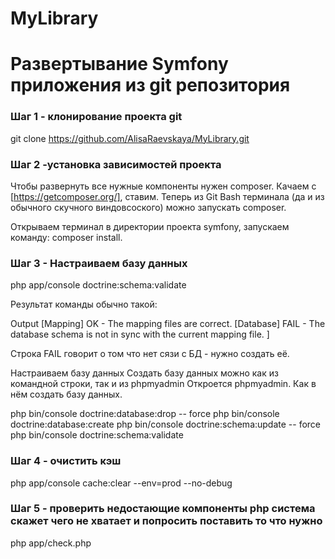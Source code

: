 # MyLibrary<h1>Развертывание Symfony приложения из git репозитория</h1>

### Шаг 1 - клонирование проекта git

git clone https://github.com/AlisaRaevskaya/MyLibrary.git

### Шаг 2 -установка зависимостей проекта
Чтобы развернуть все нужные компоненты нужен composer. Качаем c [https://getcomposer.org/], ставим. Теперь из Git Bash терминала (да и из обычного скучного виндовсоского) можно запускать composer.

Открываем терминал в директории проекта symfony, запускаем команду:
composer install. 

### Шаг 3 - Настраиваем базу данных

php app/console doctrine:schema:validate

Результат команды обычно такой:

Output
[Mapping]  OK - The mapping files are correct.
[Database] FAIL - The database schema is not in sync with the current mapping file.
]

Строка FAIL говорит о том что нет сязи с БД - нужно создать её.

Настраиваем базу данных
Создать базу данных можно как из командной строки, так и из phpmyadmin
Откроется phpmyadmin. Как в нём создать базу данных.

php bin/console doctrine:database:drop -- force
php bin/console doctrine:database:create
php bin/console doctrine:schema:update -- force
php bin/console doctrine:schema:validate


### Шаг 4 - очистить кэш

php app/console cache:clear --env=prod --no-debug 

### Шаг 5 - проверить недостающие компоненты php система скажет чего не хватает и попросить поставить то что нужно
php app/check.php
